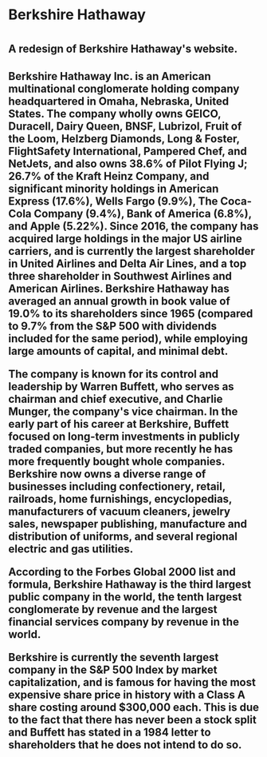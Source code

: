 # <h1>Berkshire Hathaway<h1>
<h2>A redesign of Berkshire Hathaway's website.<h2>

<p>Berkshire Hathaway Inc. is an American multinational conglomerate holding company headquartered in Omaha, Nebraska, United States. The company wholly owns GEICO, Duracell, Dairy Queen, BNSF, Lubrizol, Fruit of the Loom, Helzberg Diamonds, Long &amp; Foster, FlightSafety International, Pampered Chef, and NetJets, and also owns 38.6% of Pilot Flying J; 26.7% of the Kraft Heinz Company, and significant minority holdings in American Express (17.6%), Wells Fargo (9.9%), The Coca-Cola Company (9.4%), Bank of America (6.8%), and Apple (5.22%). Since 2016, the company has acquired large holdings in the major US airline carriers, and is currently the largest shareholder in United Airlines and Delta Air Lines, and a top three shareholder in Southwest Airlines and American Airlines. Berkshire Hathaway has averaged an annual growth in book value of 19.0% to its shareholders since 1965 (compared to 9.7% from the S&amp;P 500 with dividends included for the same period), while employing large amounts of capital, and minimal debt.</p>
<p>The company is known for its control and leadership by Warren Buffett, who serves as chairman and chief executive, and Charlie Munger, the company's vice chairman. In the early part of his career at Berkshire, Buffett focused on long-term investments in publicly traded companies, but more recently he has more frequently bought whole companies. Berkshire now owns a diverse range of businesses including confectionery, retail, railroads, home furnishings, encyclopedias, manufacturers of vacuum cleaners, jewelry sales, newspaper publishing, manufacture and distribution of uniforms, and several regional electric and gas utilities.</p>
<p>According to the Forbes Global 2000 list and formula, Berkshire Hathaway is the third largest public company in the world, the tenth largest conglomerate by revenue and the largest financial services company by revenue in the world.</p>
<p>Berkshire is currently the seventh largest company in the S&amp;P 500 Index by market capitalization, and is famous for having the most expensive share price in history with a Class A share costing around $300,000 each. This is due to the fact that there has never been a stock split and Buffett has stated in a 1984 letter to shareholders that he does not intend to do so.</p>
